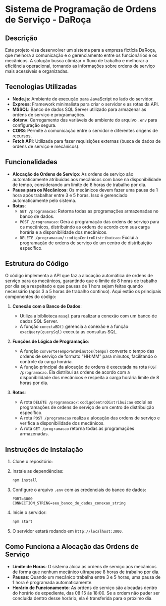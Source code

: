 
# Sistema de Programação de Ordens de Serviço - DaRoça

## Descrição
Este projeto visa desenvolver um sistema para a empresa fictícia DaRoça, que melhora a comunicação e o gerenciamento entre os funcionários e os mecânicos. A solução busca otimizar o fluxo de trabalho e melhorar a eficiência operacional, tornando as informações sobre ordens de serviço mais acessíveis e organizadas.

## Tecnologias Utilizadas
- **Node.js**: Ambiente de execução para JavaScript no lado do servidor.
- **Express**: Framework minimalista para criar o servidor e as rotas da API.
- **MSSQL**: Banco de dados SQL Server utilizado para armazenar as ordens de serviço e programações.
- **dotenv**: Carregamento das variáveis de ambiente do arquivo `.env` para configuração segura.
- **CORS**: Permite a comunicação entre o servidor e diferentes origens de recursos.
- **Fetch API**: Utilizada para fazer requisições externas (busca de dados de ordens de serviço e mecânicos).

## Funcionalidades
- **Alocação de Ordens de Serviço**: As ordens de serviço são automaticamente atribuídas aos mecânicos com base na disponibilidade de tempo, considerando um limite de 8 horas de trabalho por dia.
- **Pausa para os Mecânicos**: Os mecânicos devem fazer uma pausa de 1 hora após trabalhar entre 3 e 5 horas. Isso é gerenciado automaticamente pelo sistema.
- **Rotas**:
  - `GET /programacao`: Retorna todas as programações armazenadas no banco de dados.
  - `POST /programacao`: Gera a programação das ordens de serviço para os mecânicos, distribuindo as ordens de acordo com sua carga horária e a disponibilidade dos mecânicos.
  - `DELETE /programacao/:codigoCentroDistribuicao`: Exclui a programação de ordens de serviço de um centro de distribuição específico.

## Estrutura do Código

O código implementa a API que faz a alocação automática de ordens de serviço para os mecânicos, garantindo que o limite de 8 horas de trabalho por dia seja respeitado e que pausas de 1 hora sejam feitas quando necessário (após 3 a 5 horas de trabalho contínuo). Aqui estão os principais componentes do código:

1. **Conexão com o Banco de Dados**:
   - Utiliza a biblioteca `mssql` para realizar a conexão com um banco de dados SQL Server.
   - A função `conectaBD()` gerencia a conexão e a função `execQuery(querySql)` executa as consultas SQL.

2. **Funções de Lógica de Programação**:
   - A função `converteTempoParaMinutos(tempo)` converte o tempo das ordens de serviço de formato "HH:MM" para minutos, facilitando o controle da carga horária.
   - A função principal da alocação de ordens é executada na rota `POST /programacao`. Ela distribui as ordens de acordo com a disponibilidade dos mecânicos e respeita a carga horária limite de 8 horas por dia.

3. **Rotas**:
   - A rota `DELETE /programacao/:codigoCentroDistribuicao` exclui as programações de ordens de serviço de um centro de distribuição específico.
   - A rota `POST /programacao` realiza a alocação das ordens de serviço e verifica a disponibilidade dos mecânicos.
   - A rota `GET /programacao` retorna todas as programações armazenadas.

## Instruções de Instalação

1. Clone o repositório:

2. Instale as dependências:
   ```bash
   npm install
   ```

3. Configure o arquivo `.env` com as credenciais do banco de dados:
   ```
   PORT=3000
   CONNECTION_STRING=seu_banco_de_dados_conexao_string
   ```

4. Inicie o servidor:
   ```bash
   npm start
   ```

5. O servidor estará rodando em `http://localhost:3000`.

## Como Funciona a Alocação das Ordens de Serviço

- **Limite de Horas**: O sistema aloca as ordens de serviço aos mecânicos de forma que nenhum mecânico ultrapasse 8 horas de trabalho por dia.
- **Pausas**: Quando um mecânico trabalha entre 3 e 5 horas, uma pausa de 1 hora é programada automaticamente.
- **Horário de Funcionamento**: As ordens de serviço são alocadas dentro do horário de expediente, das 08:15 às 18:00. Se a ordem não puder ser concluída dentro desse horário, ela é transferida para o próximo dia.

